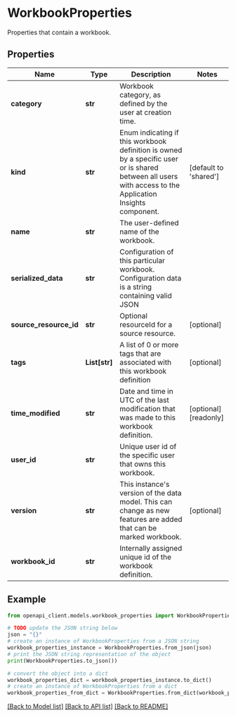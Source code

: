 # WorkbookProperties

Properties that contain a workbook.

## Properties

Name | Type | Description | Notes
------------ | ------------- | ------------- | -------------
**category** | **str** | Workbook category, as defined by the user at creation time. | 
**kind** | **str** | Enum indicating if this workbook definition is owned by a specific user or is shared between all users with access to the Application Insights component. | [default to 'shared']
**name** | **str** | The user-defined name of the workbook. | 
**serialized_data** | **str** | Configuration of this particular workbook. Configuration data is a string containing valid JSON | 
**source_resource_id** | **str** | Optional resourceId for a source resource. | [optional] 
**tags** | **List[str]** | A list of 0 or more tags that are associated with this workbook definition | [optional] 
**time_modified** | **str** | Date and time in UTC of the last modification that was made to this workbook definition. | [optional] [readonly] 
**user_id** | **str** | Unique user id of the specific user that owns this workbook. | 
**version** | **str** | This instance&#39;s version of the data model. This can change as new features are added that can be marked workbook. | [optional] 
**workbook_id** | **str** | Internally assigned unique id of the workbook definition. | 

## Example

```python
from openapi_client.models.workbook_properties import WorkbookProperties

# TODO update the JSON string below
json = "{}"
# create an instance of WorkbookProperties from a JSON string
workbook_properties_instance = WorkbookProperties.from_json(json)
# print the JSON string representation of the object
print(WorkbookProperties.to_json())

# convert the object into a dict
workbook_properties_dict = workbook_properties_instance.to_dict()
# create an instance of WorkbookProperties from a dict
workbook_properties_from_dict = WorkbookProperties.from_dict(workbook_properties_dict)
```
[[Back to Model list]](../README.md#documentation-for-models) [[Back to API list]](../README.md#documentation-for-api-endpoints) [[Back to README]](../README.md)


